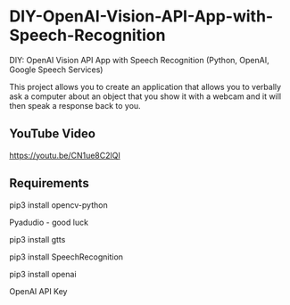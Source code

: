 # DIY-OpenAI-Vision-API-App-with-Speech-Recognition
DIY: OpenAI Vision API App with Speech Recognition (Python, OpenAI, Google Speech Services)

This project allows you to create an application that allows you to verbally ask a computer about an object that you show it with a webcam and it will then speak a response back to you.

## YouTube Video

[https://youtu.be/CN1ue8C2lQI
](https://youtu.be/wmElPoCDO6o)

## Requirements

pip3 install opencv-python

Pyadudio - good luck

pip3 install gtts

pip3 install SpeechRecognition

pip3 install openai

OpenAI API Key
